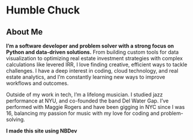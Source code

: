 # Humble Chuck


<!-- WARNING: THIS FILE WAS AUTOGENERATED! DO NOT EDIT! -->

## About Me

**I’m a software developer and problem solver with a strong focus on
Python and data-driven solutions.** From building custom tools for data
visualization to optimizing real estate investment strategies with
complex calculations like levered IRR, I love finding creative,
efficient ways to tackle challenges. I have a deep interest in coding,
cloud technology, and real estate analytics, and I’m constantly learning
new ways to improve workflows and outcomes.

Outside of my work in tech, I’m a lifelong musician. I studied jazz
performance at NYU, and co-founded the band Del Water Gap. I’ve
performed with Maggie Rogers and have been gigging in NYC since I was
16, balancing my passion for music with my love for coding and
problem-solving.

**I made this site using NBDev**
